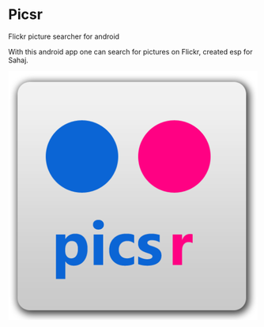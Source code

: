 # Picsr
Flickr picture searcher for android

With this android app one can search for pictures on Flickr, created esp for Sahaj. 


![Picsr logo image](https://github.com/KashifAnwaar/Picsr/raw/master/app/src/main/res/drawable/picsr.png)
